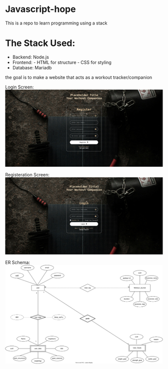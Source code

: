 # Javascript-hope
This is a repo to learn programming using a stack
# The Stack Used:
- Backend:  Node.js
- Frontend: - HTML for structure
            - CSS for styling
- Database: Mariadb

the goal is to make a website that acts as a workout tracker/companion

Login Screen:
![Login Screen](https://github.com/Rishcursion/Javascript-hope/blob/main/public/images/Screenshot%202024-02-21%20at%2001-03-41%20Your%20Workout%20Companion.png)

Registeration Screen:
![Registeration Screen](https://github.com/Rishcursion/Javascript-hope/blob/main/public/images/Screenshot%202024-02-21%20at%2001-03-32%20Your%20Workout%20Companion.png)

ER Schema:  
![Trial Er Schema](https://github.com/Rishcursion/Javascript-hope/blob/main/public/images/Untitled%20Diagram(1).drawio.svg)
